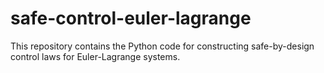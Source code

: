 # safe-control-euler-lagrange
This repository contains the Python code for constructing safe-by-design control laws for Euler-Lagrange systems.
